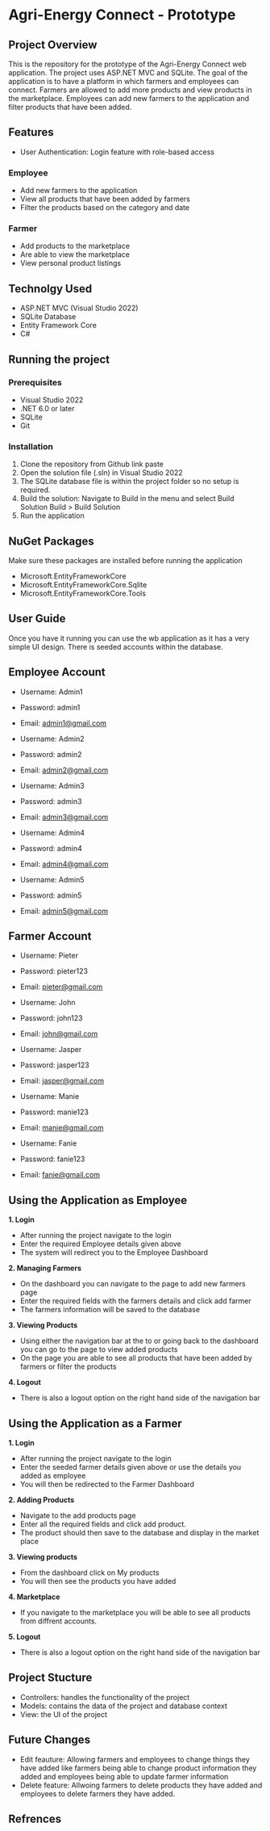 # Agri-Energy Connect - Prototype

## Project Overview
This is the repository for the prototype of the Agri-Energy Connect web application. The project uses ASP.NET MVC and SQLite. The goal of the application is to have a platform in which farmers and employees can connect. Farmers are allowed to add more products and view products in the marketplace. Employees can add new farmers to the application and filter products that have been added.

## Features
- User Authentication: Login feature with role-based access
### Employee
- Add new farmers to the application
- View all products that have been added by farmers
- Filter the products based on the category and date
### Farmer
- Add products to the marketplace
- Are able to view the marketplace
- View personal product listings
  
## Technolgy Used
- ASP.NET MVC (Visual Studio 2022)
- SQLite Database
- Entity Framework Core
- C#

## Running the project
### Prerequisites
- Visual Studio 2022
- .NET 6.0 or later
- SQLite
- Git

### Installation
1. Clone the repository from Github
   link paste
2. Open the solution file (.sln) in Visual Studio 2022
3. The SQLite database file is within the project folder so no setup is required.
4. Build the solution: Navigate to Build in the menu and select Build Solution
   Build > Build Solution
5. Run the application

## NuGet Packages
Make sure these packages are installed before running the application
- Microsoft.EntityFrameworkCore
- Microsoft.EntityFrameworkCore.Sqlite
- Microsoft.EntityFrameworkCore.Tools

## User Guide
Once you have it running you can use the wb application as it has a very simple UI design. There is seeded accounts within the database.
## Employee Account
- Username: Admin1
- Password: admin1
- Email: admin1@gmail.com

- Username: Admin2
- Password: admin2
- Email: admin2@gmail.com

- Username: Admin3
- Password: admin3
- Email: admin3@gmail.com

- Username: Admin4
- Password: admin4
- Email: admin4@gmail.com

- Username: Admin5
- Password: admin5
- Email: admin5@gmail.com

## Farmer Account
- Username: Pieter
- Password: pieter123
- Email: pieter@gmail.com

- Username: John
- Password: john123
- Email: john@gmail.com

- Username: Jasper
- Password: jasper123
- Email: jasper@gmail.com

- Username: Manie
- Password: manie123
- Email: manie@gmail.com

- Username: Fanie
- Password: fanie123
- Email: fanie@gmail.com

## Using the Application as Employee
**1. Login**
   - After running the project navigate to the login
   - Enter the required Employee details given above
   - The system will redirect you to the Employee Dashboard
   
**2. Managing Farmers**
   - On the dashboard you can navigate to the page to add new farmers page
   - Enter the required fields with the farmers details and click add farmer
   - The farmers information will be saved to the database
   
**3. Viewing Products**
   - Using either the navigation bar at the to or going back to the dashboard you can go to the page to view added products
   - On the page you are able to see all products that have been added by farmers or filter the products
   
**4. Logout**
   - There is also a logout option on the right hand side of the navigation bar
     
## Using the Application as a Farmer
**1. Login**
   - After running the project navigate to the login
   - Enter the seeded farmer details given above or use the details you added as employee
   - You will then be redirected to the Farmer Dashboard
   
**2. Adding Products**
   - Navigate to the add products page
   - Enter all the required fields and click add product.
   - The product should then save to the database and display in the market place
   
**3. Viewing products**
   - From the dashboard click on My products
   - You will then see the products you have added
   
**4. Marketplace**
   - If you navigate to the marketplace you will be able to see all products from diffrent accounts.
   
**5. Logout**
   - There is also a logout option on the right hand side of the navigation bar

## Project Stucture
- Controllers: handles the functionality of the project
- Models: contains the data of the project and database context
- View: the UI of the project

## Future Changes
- Edit feauture: Allowing farmers and employees to change things they have added like farmers being able to change product information they added and employees being able to update farmer information
- Delete feature: Allwoing farmers to delete products they have added and employees to delete farmers they have added.

## Refrences

